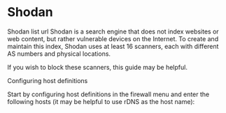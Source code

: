 # Shodan
Shodan list url
Shodan is a search engine that does not index websites or web content, but rather vulnerable devices on the Internet. To create and maintain this index, Shodan uses at least 16 scanners, each with different AS numbers and physical locations.

If you wish to block these scanners, this guide may be helpful.

Configuring host definitions

Start by configuring host definitions in the firewall menu and enter the following hosts (it may be helpful to use rDNS as the host name):
